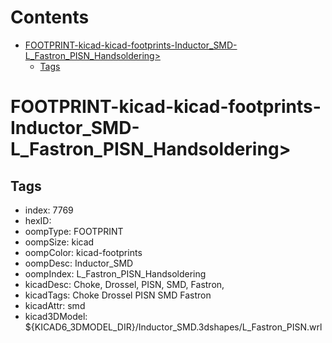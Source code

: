 



Contents
========

* [FOOTPRINT-kicad-kicad-footprints-Inductor_SMD-L_Fastron_PISN_Handsoldering>](#footprint-kicad-kicad-footprints-inductor_smd-l_fastron_pisn_handsoldering)
	* [Tags](#tags)

# FOOTPRINT-kicad-kicad-footprints-Inductor_SMD-L_Fastron_PISN_Handsoldering>

## Tags

- index: 7769
- hexID: 
- oompType: FOOTPRINT
- oompSize: kicad
- oompColor: kicad-footprints
- oompDesc: Inductor_SMD
- oompIndex: L_Fastron_PISN_Handsoldering
- kicadDesc: Choke, Drossel, PISN, SMD, Fastron,
- kicadTags: Choke Drossel PISN SMD Fastron
- kicadAttr: smd
- kicad3DModel: ${KICAD6_3DMODEL_DIR}/Inductor_SMD.3dshapes/L_Fastron_PISN.wrl
